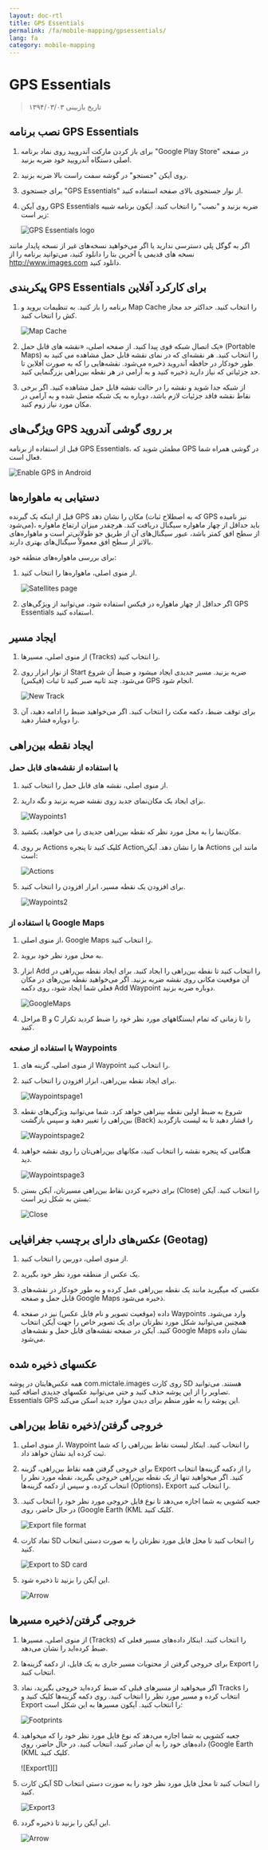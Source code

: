 ```yaml
---
layout: doc-rtl
title: GPS Essentials
permalink: /fa/mobile-mapping/gpsessentials/
lang: fa
category: mobile-mapping
--- 
```




GPS Essentials
===================

> تاریخ بازبینی ۱۳۹۴/۰۳/۰۳  

نصب برنامه GPS Essentials
-------------

1. برای باز کردن مارکت آندرویید روی نماد برنامه "Google Play Store" در صفحه اصلی دستگاه آندرویید خود ضربه بزنید.
2. روی آیکن "جستجو" در گوشه سمت راست بالا ضربه بزنید.
3. برای جستجوی "GPS Essentials" از نوار جستجوی بالای صفحه استفاده کنید.
4. روی آیکن GPS Essentials ضربه بزنید و "نصب" را انتخاب کنید. آیکون برنامه شبیه زیر است:

   ![GPS Essentials logo][]

اگر به گوگل پلی دسترسی ندارید یا اگر می‌خواهید نسخه‌های غیر از نسخه پایدار
مانند نسخه های قدیمی یا آخرین بتا را دانلود کنید، می‌توانید برنامه را از http://www.images.com دانلود کنید.

پیکربندی GPS Essentials برای کارکرد آفلاین
-------------

1. برنامه را باز کنید. به تنظیمات بروید و Map Cache را انتخاب کنید. حداکثر حد مجاز کش را انتخاب کنید.

   ![Map Cache][]

2. یک اتصال شبکه قوی پیدا کنید. از صفحه اصلی، «نقشه های قابل حمل» (Portable Maps) را انتخاب کنید. هر نقشه‌ای که در نمای نقشه قابل حمل مشاهده می کنید
به طور خودکار در حافظه آندروید ذخیره می‌شود. نقشه‌هایی را که به صورت آفلاین تا حد جزئیاتی که نیاز دارید ذخیره کنید
و به آرامی در هر نقطه بین‌راهی بزرگنمایی کنید.

3. از شبکه جدا شوید و نقشه را در حالت نقشه قابل حمل مشاهده کنید. اگر برخی نقاط نقشه فاقد جزئیات لازم باشد، دوباره به یک
شبکه متصل شده و به آرامی در مکان مورد نیاز زوم کنید.

ویژگی‌های GPS بر روی گوشی آندروید
-------------

قبل از استفاده از برنامه GPS Essentials، مطمئن شوید که GPS در گوشی همراه شما فعال است.

![Enable GPS in Android][]

دستیابی به ماهواره‌ها
-------------

قبل از اینکه یک گیرنده GPS مکان را نشان دهد (که به اصطلاح ثبات GPS نیز نامیده می‌شود)، باید حداقل از چهار ماهواره سیگنال دریافت کند.
هرچقدر میزان ارتفاع ماهواره از سطح افق کمتر باشد، عبور سیگنال‌های آن از طریق جو طولانی‌تر است و 
ماهواره‌های بالاتز از سطح افق معمولاْ سیگنال‌های بهتری دارند. 

برای بررسی ماهواره‌های منطقه خود:

1. از منوی اصلی، ماهواره‌ها را انتخاب کنید.

   ![Satellites page][]

2. اگر حداقل از چهار ماهواره در فیکس استفاده شود، می‌توانید از ویژگی‌های GPS Essentials استفاده کنید.

ایجاد مسیر
-------------

1. از منوی اصلی، مسیرها (Tracks) را انتخاب کنید.

2. از نوار ابزار روی Start ضربه بزنید. مسیر جدیدی ایجاد میشود و ضبط آن شروع می‌شود. چند ثانیه صبر کنید تا ثبات (فیکس) GPS 
انجام شود.

   ![New Track][]

3. برای توقف ضبط، دکمه مکث را انتخاب کنید. اگر می‌خواهید ضبط را ادامه دهید، آن را دوباره فشار دهید.

ایجاد نقطه بین‌راهی
-------------

### با استفاده از نقشه‌های قابل حمل

1. از منوی اصلی، نقشه های قابل حمل را انتخاب کنید.

2. برای ایجاد یک مکان‌نمای جدید روی نقشه ضربه بزنید و نگه دارید.

   ![Waypoints1][]

3. مکان‌نما را به محل مورد نظر که نقطه بین‌راهی جدیدی را می خواهید، بکشید.

4. بر روی Actions کلیک کنید تا پنجره Actionها را نشان دهد. آیکن Actions مانند این است:
	
   ![Actions][]
	
5. برای افزودن یک نقطه مسیر، ابزار افزودن را انتخاب کنید.
	
   ![Waypoints2][]
	
### با استفاده از Google Maps

1. از منوی اصلی، Google Maps را انتخاب کنید.

2. به محل مورد نظر خود بروید.

3. ابزار Add را انتخاب کنید تا نقطه بین‌راهی را ایجاد کنید. برای ایجاد نقطه بین‌راهی در آن موقعیت مکانی روی نقشه ضربه بزنید. 
   اگر می‌خواهید نقطه بین‌رهای در مکان فعلی شما ایجاد شود، روی 
   دکمه Add Waypoint دوباره ضربه بزنید.

   ![GoogleMaps][]

4. مراحل B و C را تا زمانی که تمام ایستگاههای مورد نظر خود را ضبط کردید تکرار کنید.

### با استفاده از صفحه Waypoints

1. از منوی اصلی، گزینه های Waypoint را انتخاب کنید.

2. برای ایجاد نقطه بین‌راهی، ابزار افزودن را انتخاب کنید.

   ![Waypointspage1][]

3. شروع به ضبط اولین نقطه بینراهی خواهد کرد. شما می‌توانید ویژگی‌های نقطه بین‌راهی را تغییر دهید
   و سپس بازگشت (Back) را فشار دهید تا به لیست بازگردید
	
   ![Waypointspage2][]

4. هنگامی که پنجره نقشه را انتخاب کنید، مکانهای بین‌راهی‌تان را روی نقشه خواهید دید.
	
   ![Waypointspage3][]

5. برای ذخیره کردن نقاط بین‌راهی مسیرتان، آیکن بستن (Close) را انتخاب کنید. آیکن بستن به شکل زیر است:
	
   ![Close][]


	
عکس‌های دارای برچسب جغرافیایی (Geotag)
-------------

1. از منوی اصلی، دوربین را انتخاب کنید.

2. یک عکس از منطقه مورد نظر خود بگیرید.

3. عکسی که میگیرید مانند یک نقطه بین‌راهی عمل کرده و به طور خودکار در نقشه‌های قابل حمل 
و صفحه Google Maps ذخیره می‌شود.

4. داده (موقعیت تصویر و نام فایل عکس) نیز در صفحه Waypoints وارد می‌شود.
همچنین می‌توانید شکل مورد نظرتان برای یک تصویر خاص را جهت آیکن انتخاب کنید. آیکن در 
صفحه نقشه‌های قابل حمل و نقشه‌های Google Maps نشان داده می‌شود.

عکسهای ذخیره شده
-------------

همه عکس‌هایتان در پوشه com.mictale.images روی کارت SD هستند. می‌توانید
تصاویر را از این پوشه حذف کنید و حتی می‌توانید عکسهای جدیدی اضافه کنید. Essentials GPS این پوشه را 
به طور منظم برای دیدن موارد جدید اسکن می‌کند.

خروجی گرفتن/ذخیره نقاط بین‌راهی
-------------

1. از منوی اصلی، Waypoint را انتخاب کنید. اینکار لیست نقاط بین‌راهی را که شما ثبت کرده اید نشان خواهد داد.

2. برای خروجی گرفتن همه نقاط بین‌راهی، گزینه Export را از دکمه گزینه‌ها انتخاب کنید. اگر میخواهید
تنها از یک نقطه بین‌راهی خروجی بگیرید، نقطه مورد نظر را انتخاب کرده، و سپس از دکمه گزینه‌ها (Options)،  Export را انتخاب کنید.

3. جعبه کشویی به شما اجازه می‌دهد تا نوع فایل خروجی مورد نظر خود را انتخاب کنید.
در حال حاضر، روی (Google Earth (KML کلیک کنید.

   ![Export file format][]

4. نماد کارت SD را انتخاب کنید تا محل فایل مورد نظرتان را به صورت دستی انتخاب کنید.

   ![Export to SD card][]

5. این آیکن را بزنید تا ذخیره شود.

   ![Arrow][]

خروجی گرفتن/ذخیره مسیرها
-------------

1. از منوی اصلی، مسیرها (Tracks) را انتخاب کنید. اینکار داده‌های مسیر فعلی که ضبط کرده‌اید را نشان می‌دهد.

2. برای خروجی گرفتن از محتویات مسیر جاری به یک فایل، از دکمه گزینه‌ها Export را انتخاب کنید.

3. اگر میخواهید از مسیرهای قبلی که ضبط کرده‌اید خروجی بگیرید، نماد Tracks را انتخاب کرده و مسیر مورد نظر را انتخاب کنید.
   روی دکمه گزینه‌ها کلیک کنید و Export را انتخاب کنید. آیکون مسیرها به این شکل است:

   ![Footprints][]


4. جعبه کشویی به شما اجازه می‌دهد که نوع فایل مورد نظر خود را که میخواهید داده‌های خود را به آن صادر کنید، انتخاب کنید.
   در حال حاضر، روی (Google Earth (KML کلیک کنید.

   ![Export1][]

5. آیکن کارت SD را انتخاب کنید تا محل فایل مورد نظر خود را به صورت دستی انتخاب کنید.

   ![Export3][]

6. این آیکن را بزنید تا ذخیره گردد.

   ![Arrow][]

[GPS Essentials logo]:  /images/mobile-mapping/gpsessentials-Logo.png
[Map Cache]:  /images/mobile-mapping/gpsessentials-mapcache.png
[Enable GPS in Android]:  /images/mobile-mapping/gpsessentials-GPSenable.png
[Satellites page]:  /images/mobile-mapping/gpsessentials-satellites.png
[New Track]:  /images/mobile-mapping/gpsessentials-newtrackstart.png
[Waypoints1]:  /images/mobile-mapping/gpsessentials-cursor.png
[Actions]:  /images/mobile-mapping/gpsessentials-actionsbutton.png
[Waypoints2]:  /images/mobile-mapping/gpsessentials-addwaypoint.png
[GoogleMaps]:  /images/mobile-mapping/gpsessentials-addwaypointgooglemaps.png
[Waypointspage1]:  /images/mobile-mapping/gpsessentials-add.png
[Waypointspage2]:  /images/mobile-mapping/gpsessentials-wp.png
[Waypointspage3]:  /images/mobile-mapping/gpsessentials-map.png
[Close]:  /images/mobile-mapping/gpsessentials-save.png
[Export file format]:  /images/mobile-mapping/gpsessentials-export.png
[Export to SD card]:  /images/mobile-mapping/gpsessentials-exportwaypoints.png
[Arrow]:  /images/mobile-mapping/gpsessentials-savebutton.png
[Footprints]:  /images/mobile-mapping/gpsessentials-tracksicon.png
[Export3]:  /images/mobile-mapping/gpsessentials-sdcardsave.png